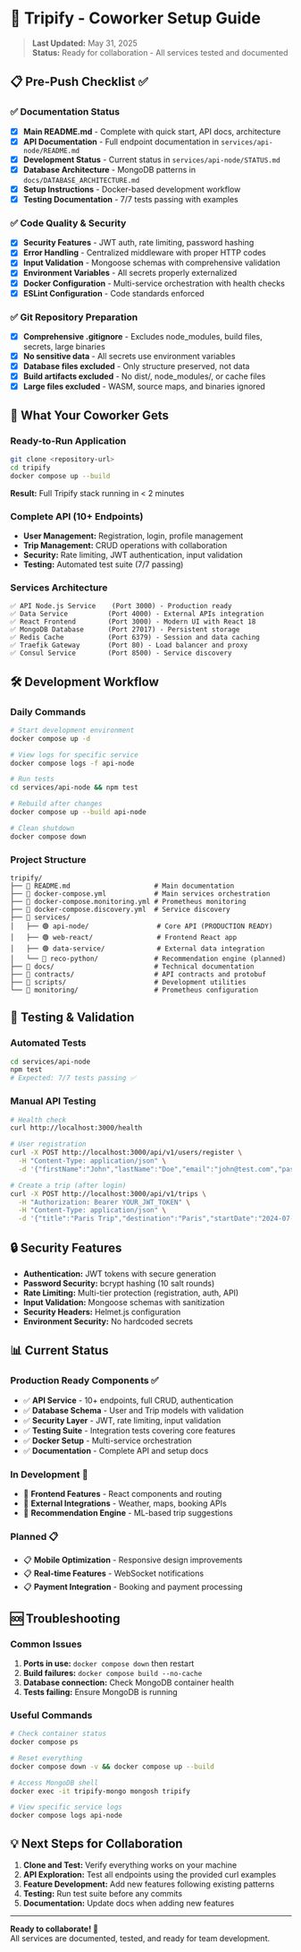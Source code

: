 # 🚀 Tripify - Coworker Setup Guide

> **Last Updated:** May 31, 2025  
> **Status:** Ready for collaboration - All services tested and documented

## 📋 Pre-Push Checklist ✅

### ✅ **Documentation Status**
- [x] **Main README.md** - Complete with quick start, API docs, architecture
- [x] **API Documentation** - Full endpoint documentation in `services/api-node/README.md`
- [x] **Development Status** - Current status in `services/api-node/STATUS.md`
- [x] **Database Architecture** - MongoDB patterns in `docs/DATABASE_ARCHITECTURE.md`
- [x] **Setup Instructions** - Docker-based development workflow
- [x] **Testing Documentation** - 7/7 tests passing with examples

### ✅ **Code Quality & Security**
- [x] **Security Features** - JWT auth, rate limiting, password hashing
- [x] **Error Handling** - Centralized middleware with proper HTTP codes
- [x] **Input Validation** - Mongoose schemas with comprehensive validation
- [x] **Environment Variables** - All secrets properly externalized
- [x] **Docker Configuration** - Multi-service orchestration with health checks
- [x] **ESLint Configuration** - Code standards enforced

### ✅ **Git Repository Preparation**
- [x] **Comprehensive .gitignore** - Excludes node_modules, build files, secrets, large binaries
- [x] **No sensitive data** - All secrets use environment variables
- [x] **Database files excluded** - Only structure preserved, not data
- [x] **Build artifacts excluded** - No dist/, node_modules/, or cache files
- [x] **Large files excluded** - WASM, source maps, and binaries ignored

## 🎯 What Your Coworker Gets

### **Ready-to-Run Application**
```bash
git clone <repository-url>
cd tripify
docker compose up --build
```
**Result:** Full Tripify stack running in < 2 minutes

### **Complete API (10+ Endpoints)**
- **User Management:** Registration, login, profile management
- **Trip Management:** CRUD operations with collaboration
- **Security:** Rate limiting, JWT authentication, input validation
- **Testing:** Automated test suite (7/7 passing)

### **Services Architecture**
```
✅ API Node.js Service    (Port 3000) - Production ready
✅ Data Service          (Port 4000) - External APIs integration
✅ React Frontend        (Port 3000) - Modern UI with React 18
✅ MongoDB Database      (Port 27017) - Persistent storage
✅ Redis Cache           (Port 6379) - Session and data caching
✅ Traefik Gateway       (Port 80) - Load balancer and proxy
✅ Consul Service        (Port 8500) - Service discovery
```

## 🛠 Development Workflow

### **Daily Commands**
```bash
# Start development environment
docker compose up -d

# View logs for specific service
docker compose logs -f api-node

# Run tests
cd services/api-node && npm test

# Rebuild after changes
docker compose up --build api-node

# Clean shutdown
docker compose down
```

### **Project Structure**
```
tripify/
├── 📄 README.md                     # Main documentation
├── 🐳 docker-compose.yml            # Main services orchestration
├── 🐳 docker-compose.monitoring.yml # Prometheus monitoring
├── 🐳 docker-compose.discovery.yml  # Service discovery
├── 📁 services/
│   ├── 🟢 api-node/                 # Core API (PRODUCTION READY)
│   ├── 🟢 web-react/                # Frontend React app
│   ├── 🟢 data-service/             # External data integration
│   └── 🔄 reco-python/              # Recommendation engine (planned)
├── 📁 docs/                         # Technical documentation
├── 📁 contracts/                    # API contracts and protobuf
├── 📁 scripts/                      # Development utilities
└── 📁 monitoring/                   # Prometheus configuration
```

## 🧪 Testing & Validation

### **Automated Tests**
```bash
cd services/api-node
npm test
# Expected: 7/7 tests passing ✅
```

### **Manual API Testing**
```bash
# Health check
curl http://localhost:3000/health

# User registration
curl -X POST http://localhost:3000/api/v1/users/register \
  -H "Content-Type: application/json" \
  -d '{"firstName":"John","lastName":"Doe","email":"john@test.com","password":"password123"}'

# Create a trip (after login)
curl -X POST http://localhost:3000/api/v1/trips \
  -H "Authorization: Bearer YOUR_JWT_TOKEN" \
  -H "Content-Type: application/json" \
  -d '{"title":"Paris Trip","destination":"Paris","startDate":"2024-07-15"}'
```

## 🔒 Security Features

- **Authentication:** JWT tokens with secure generation
- **Password Security:** bcrypt hashing (10 salt rounds)
- **Rate Limiting:** Multi-tier protection (registration, auth, API)
- **Input Validation:** Mongoose schemas with sanitization
- **Security Headers:** Helmet.js configuration
- **Environment Security:** No hardcoded secrets

## 📊 Current Status

### **Production Ready Components** ✅
- ✅ **API Service** - 10+ endpoints, full CRUD, authentication
- ✅ **Database Schema** - User and Trip models with validation
- ✅ **Security Layer** - JWT, rate limiting, input validation
- ✅ **Testing Suite** - Integration tests covering core features
- ✅ **Docker Setup** - Multi-service orchestration
- ✅ **Documentation** - Complete API and setup docs

### **In Development** 🔄
- 🔄 **Frontend Features** - React components and routing
- 🔄 **External Integrations** - Weather, maps, booking APIs
- 🔄 **Recommendation Engine** - ML-based trip suggestions

### **Planned** 📋
- 📋 **Mobile Optimization** - Responsive design improvements
- 📋 **Real-time Features** - WebSocket notifications
- 📋 **Payment Integration** - Booking and payment processing

## 🆘 Troubleshooting

### **Common Issues**
1. **Ports in use:** `docker compose down` then restart
2. **Build failures:** `docker compose build --no-cache`
3. **Database connection:** Check MongoDB container health
4. **Tests failing:** Ensure MongoDB is running

### **Useful Commands**
```bash
# Check container status
docker compose ps

# Reset everything
docker compose down -v && docker compose up --build

# Access MongoDB shell
docker exec -it tripify-mongo mongosh tripify

# View specific service logs
docker compose logs api-node
```

## 💡 Next Steps for Collaboration

1. **Clone and Test:** Verify everything works on your machine
2. **API Exploration:** Test all endpoints using the provided curl examples
3. **Feature Development:** Add new features following existing patterns
4. **Testing:** Run test suite before any commits
5. **Documentation:** Update docs when adding new features

---

**Ready to collaborate! 🎉**  
All services are documented, tested, and ready for team development.
